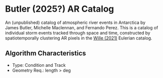 # Butler (2025?) AR Catalog
An (unpublished) catalog of atmospheric river events in Antarctica by James Butler, Michelle Maclennan, and Fernando Perez. This is a catalog of individual storm events tracked through space and time, constructed by spatiotemporally clustering AR pixels in the [Wille (2021)](https://agupubs.onlinelibrary.wiley.com/doi/full/10.1029/2020JD033788) Eulerian catalog.

## Algorithm Characteristics
- Type: Condition and Track
- Geometry Req.: length > $\deg$
